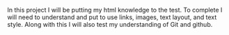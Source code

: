 In this project I will be putting my html knowledge to the test. To 
complete I will need to understand and put to use links, images, text 
layout, and text style. Along with this I will also test my understanding 
of Git and github.
